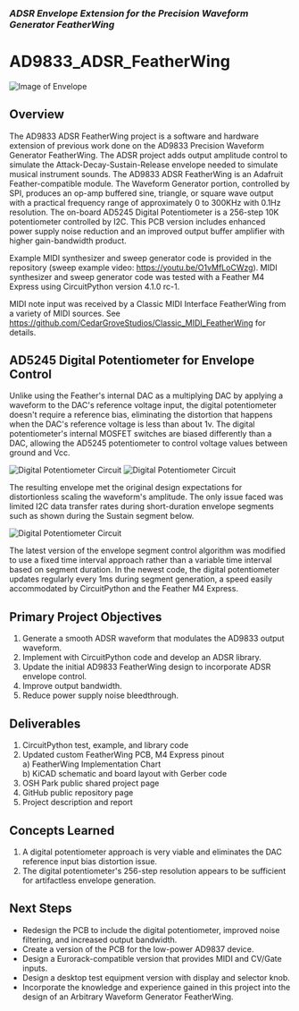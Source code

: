 ### _ADSR Envelope Extension for the Precision Waveform Generator FeatherWing_
# AD9833_ADSR_FeatherWing

![Image of Envelope](https://github.com/CedarGroveStudios/AD9833_ADSR_FeatherWing/blob/master/photos/smooth_ADSR_social.png)

## Overview
The AD9833 ADSR FeatherWing project is a software and hardware extension of previous work done on the AD9833 Precision Waveform Generator FeatherWing. The ADSR project adds output amplitude control to simulate the Attack-Decay-Sustain-Release envelope needed to simulate musical instrument sounds.
The AD9833 ADSR FeatherWing is an Adafruit Feather-compatible module. The Waveform Generator portion, controlled by SPI, produces an op-amp buffered sine, triangle, or square wave output with a practical frequency range of approximately 0 to 300KHz with 0.1Hz resolution. The on-board AD5245 Digital Potentiometer is a 256-step 10K potentiometer controlled by I2C. This PCB version includes enhanced power supply noise reduction and an improved output buffer amplifier with higher gain-bandwidth product.

Example MIDI synthesizer and sweep generator code is provided in the repository (sweep example video: https://youtu.be/O1vMfLoCWzg). 
MIDI synthesizer and sweep generator code was tested with a Feather M4 Express using CircuitPython version 4.1.0 rc-1.

MIDI note input was received by a Classic MIDI Interface FeatherWing from a variety of MIDI sources. See https://github.com/CedarGroveStudios/Classic_MIDI_FeatherWing for details.

## AD5245 Digital Potentiometer for Envelope Control
Unlike using the Feather's internal DAC as a multiplying DAC by applying a waveform to the DAC's reference voltage input, the digital potentiometer doesn't require a reference bias, eliminating the distortion that happens when the DAC's reference voltage is less than about 1v. The digital potentiometer's internal MOSFET switches are biased differently than a DAC, allowing the AD5245 potentiometer to control voltage values between ground and Vcc.

![Digital Potentiometer Circuit](https://github.com/CedarGroveStudios/AD9833_ADSR_FeatherWing/blob/master/photos/ADSR_digipot_concept.png)
![Digital Potentiometer Circuit](https://github.com/CedarGroveStudios/AD9833_ADSR_FeatherWing/blob/master/photos/DS1Z_QuickPrint12.png)

The resulting envelope met the original design expectations for distortionless scaling the waveform's amplitude. The only issue faced was limited I2C data transfer rates during short-duration envelope segments such as shown during the Sustain segment below.

![Digital Potentiometer Circuit](https://github.com/CedarGroveStudios/AD9833_ADSR_FeatherWing/blob/master/photos/DS1Z_QuickPrint13.png)

The latest version of the envelope segment control algorithm was modified to use a fixed time interval approach rather than a variable time interval based on segment duration. In the newest code, the digital potentiometer updates regularly every 1ms during segment generation, a speed easily accommodated by CircuitPython and the Feather M4 Express.

## Primary Project Objectives
1)	Generate a smooth ADSR waveform that modulates the AD9833 output waveform.  
2)	Implement with CircuitPython code and develop an ADSR library.
3)	Update the initial AD9833 FeatherWing design to incorporate ADSR envelope control.
4)  Improve output bandwidth.
5)  Reduce power supply noise bleedthrough.
## Deliverables
1)	CircuitPython test, example, and library code
2)  Updated custom FeatherWing PCB, M4 Express pinout  
  a) FeatherWing Implementation Chart  
  b) KiCAD schematic and board layout with Gerber code  
3)	OSH Park public shared project page
4)	GitHub public repository page
5)	Project description and report
## Concepts Learned
1)  A digital potentiometer approach is very viable and eliminates the DAC reference input bias distortion issue. 
7)  The digital potentiometer's 256-step resolution appears to be sufficient for artifactless envelope generation.
## Next Steps
  * Redesign the PCB to include the digital potentiometer, improved noise filtering, and increased output bandwidth.
  * Create a version of the PCB for the low-power AD9837 device.
  * Design a Eurorack-compatible version that provides MIDI and CV/Gate inputs.
  * Design a desktop test equipment version with display and selector knob.
  *	Incorporate the knowledge and experience gained in this project into the design of an Arbitrary Waveform Generator FeatherWing.

